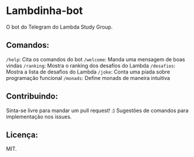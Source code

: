# Lambdinha-bot
O bot do Telegram do Lambda Study Group. 

## Comandos:
`/help`: Cita os comandos do bot
`/welcome`: Manda uma mensagem de boas vindas
`/ranking`: Mostra o ranking dos desafios do Lambda 
`/desafios`: Mostra a lista de desafios do Lambda
`/joke`: Conta uma piada sobre programação funcional
`/monads`: Define monads de maneira intuitiva

## Contribuindo: 
Sinta-se livre para mandar um pull request! :)
Sugestões de comandos para implementação nos issues. 

## Licença:
MIT.

